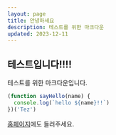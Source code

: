```yaml
---
layout: page
title: 안녕하세요
description: 테스트를 위한 마크다운
updated: 2023-12-11
---
```


## 테스트입니다!!!!

테스트를 위한 마크다운입니다.

```js
(function sayHello(name) {
  console.log(`hello ${name}!!`)
})('Tez')
```

[홈페이지](#)에도 들러주세요.